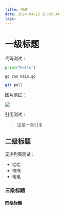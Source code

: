 ```yaml
---
title: 测试
date: 2024-04-22 15:09:34
tags:
---
```


# 一级标题

代码测试：
```py
print("Hello")
```
```golang
go run main.go
```
```bash
git pull
```

图片测试：

![](http://mculover666.cn/blog/20191031/R4mWMXsrRKxu.png?imageslim)

引用测试：

>这是一条引用

## 二级标题

无序列表测试：

- 哈哈
- 嘿嘿
- 吼吼

### 三级标题

#### 四级标题
